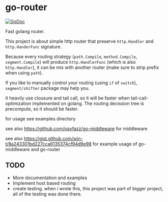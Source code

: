 # go-router

[![GoDoc](https://godoc.org/github.com/payfazz/go-router?status.svg)](https://godoc.org/github.com/payfazz/go-router)

Fast golang router.

This project is about simple http router that preserve `http.Handler` and `http.HanderFunc` signature.

Because every routing strategy (`path.Compile`, `method.Compile`, `segment.Compile`) will produce `http.HandlerFunc` (which is also `http.Handler`), it can be mix with another router (make sure to strip prefix when using `path`).

If you like to manually control your routing (using `if` of `switch`), `segment/shifter` package may help you.

It heavily use clousure and tail call, so it will be faster when tail-cail-optimization implemented on golang. The routing decission tree is precompute, so it should be faster.

for usage see examples directory

see also https://github.com/payfazz/go-middleware for middleware

see also https://gist.github.com/win-t/8a243301bd227cca6135374cf94d9e98 for example usage of go-middleware and go-router

## TODO

* More documentation and examples
* Implement host based routing
* create testing. when i wrote this, this project was part of bigger project, all of the testing was done there.
